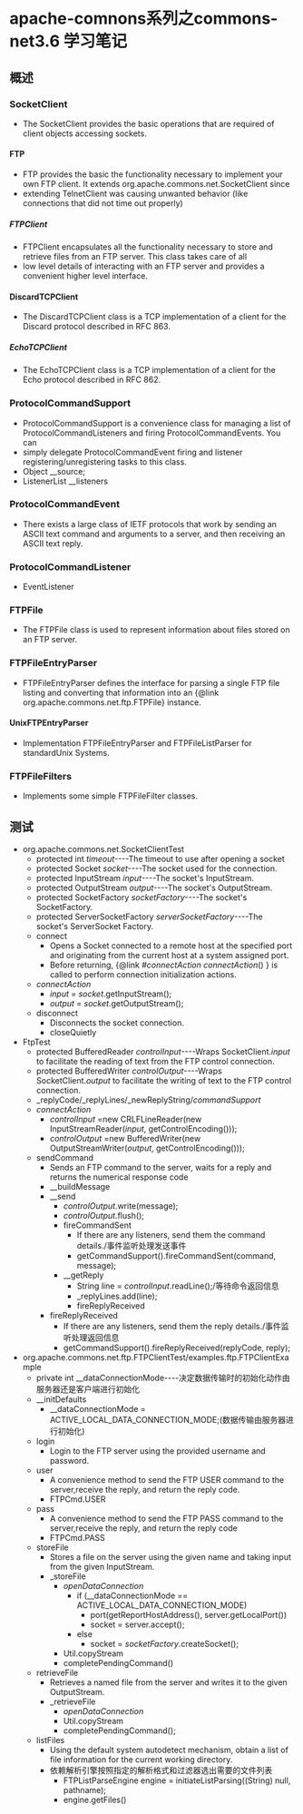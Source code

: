 # apache-comnons系列之commons-net3.6 学习笔记
## 概述
### SocketClient
  - The SocketClient provides the basic operations that are required of client objects accessing sockets.
#### FTP
  - FTP provides the basic the functionality necessary to implement your own FTP client.  It extends org.apache.commons.net.SocketClient since
  - extending TelnetClient was causing unwanted behavior (like connections that did not time out properly)
##### FTPClient
  - FTPClient encapsulates all the functionality necessary to store and retrieve files from an FTP server.  This class takes care of all
  - low level details of interacting with an FTP server and provides a convenient higher level interface.
#### DiscardTCPClient
  - The DiscardTCPClient class is a TCP implementation of a client for the Discard protocol described in RFC 863.
##### EchoTCPClient
  - The EchoTCPClient class is a TCP implementation of a client for the Echo protocol described in RFC 862.
### ProtocolCommandSupport
  - ProtocolCommandSupport is a convenience class for managing a list of ProtocolCommandListeners and firing ProtocolCommandEvents.  You can
  - simply delegate ProtocolCommandEvent firing and listener registering/unregistering tasks to this class.
  - Object __source;
  - ListenerList __listeners
### ProtocolCommandEvent
  - There exists a large class of IETF protocols that work by sending an ASCII text command and arguments to a server, and then receiving an ASCII text reply.
### ProtocolCommandListener
  - EventListener
### FTPFile
  - The FTPFile class is used to represent information about files stored on an FTP server.
### FTPFileEntryParser
  - FTPFileEntryParser defines the interface for parsing a single FTP file listing and converting that information into an {@link org.apache.commons.net.ftp.FTPFile} instance.
#### UnixFTPEntryParser
  - Implementation FTPFileEntryParser and FTPFileListParser for standardUnix Systems.
### FTPFileFilters
  - Implements some simple FTPFileFilter classes.
## 测试
- org.apache.commons.net.SocketClientTest
    - protected int _timeout_----The timeout to use after opening a socket
    - protected Socket _socket_----The socket used for the connection.
    - protected InputStream _input_----The socket's InputStream.
    - protected OutputStream _output_----The socket's OutputStream.
    - protected SocketFactory _socketFactory_----The socket's SocketFactory.
    - protected ServerSocketFactory _serverSocketFactory_----The socket's ServerSocket Factory.
    - connect
      - Opens a Socket connected to a remote host at the specified port and originating from the current host at a system assigned port.
      - Before returning, {@link #_connectAction_  _connectAction_() } is called to perform connection initialization actions.
    - _connectAction_
      - _input_ = _socket_.getInputStream();
      - _output_ = _socket_.getOutputStream();
    - disconnect
      - Disconnects the socket connection.
      - closeQuietly
- FtpTest
    - protected BufferedReader _controlInput_----Wraps SocketClient._input_ to facilitate the reading of text from the FTP control connection.
    - protected BufferedWriter _controlOutput_----Wraps SocketClient._output_ to facilitate the writing of text to the FTP control connection.
    - _replyCode/_replyLines/_newReplyString/_commandSupport_
    - _connectAction_
      - _controlInput_ =new CRLFLineReader(new InputStreamReader(_input_, getControlEncoding()));
      - _controlOutput_ =new BufferedWriter(new OutputStreamWriter(_output_, getControlEncoding()));
    - sendCommand
      -  Sends an FTP command to the server, waits for a reply and returns the numerical response code
      - __buildMessage
      - __send
          - _controlOutput_.write(message);
          - _controlOutput_.flush();
          - fireCommandSent
            - If there are any listeners, send them the command details./事件监听处理发送事件
            - getCommandSupport().fireCommandSent(command, message);
          - __getReply
            - String line = _controlInput_.readLine();/等待命令返回信息
            - _replyLines.add(line);
            - fireReplyReceived
      - fireReplyReceived
        - If there are any listeners, send them the reply details./事件监听处理返回信息
        - getCommandSupport().fireReplyReceived(replyCode, reply);
- org.apache.commons.net.ftp.FTPClientTest/examples.ftp.FTPClientExample
    - private int __dataConnectionMode----决定数据传输时的初始化动作由服务器还是客户端进行初始化
    - __initDefaults
        - __dataConnectionMode = ACTIVE_LOCAL_DATA_CONNECTION_MODE;(数据传输由服务器进行初始化)
    - login
        - Login to the FTP server using the provided username and password.
    - user
        - A convenience method to send the FTP USER command to the server,receive the reply, and return the reply code.
        - FTPCmd.USER
    - pass
        - A convenience method to send the FTP PASS command to the server,receive the reply, and return the reply code
        - FTPCmd.PASS
    - storeFile
        - Stores a file on the server using the given name and taking input from the given InputStream.
        - _storeFile
            - _openDataConnection_
              - if (__dataConnectionMode == ACTIVE_LOCAL_DATA_CONNECTION_MODE)
                - port(getReportHostAddress(), server.getLocalPort())
                -  socket = server.accept();
              - else
                - socket = _socketFactory_.createSocket();
            - Util.copyStream
            - completePendingCommand()
    - retrieveFile
        - Retrieves a named file from the server and writes it to the given OutputStream.
        - _retrieveFile
            - _openDataConnection_
            - Util.copyStream
            - completePendingCommand();
    - listFiles
      - Using the default system autodetect mechanism, obtain a list of file information for the current working directory.
      - 依赖解析引擎按照指定的解析格式和过滤器选出需要的文件列表
        - FTPListParseEngine engine = initiateListParsing((String) null, pathname);
        - engine.getFiles()